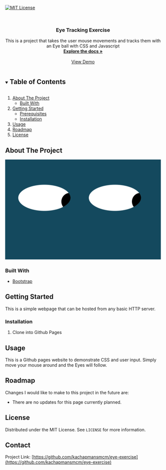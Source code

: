 [![MIT License][license-shield]][license-url]



<!-- PROJECT LOGO -->
<br />

  <h3 align="center">Eye Tracking Exercise</h3>

  <p align="center">
    This is a project that takes the user mouse movements and tracks them with an Eye ball with CSS and Javascript
    <br />
    <a href="https://github.com/kachapmansmcm/eye-exercise"><strong>Explore the docs »</strong></a>
    <br />
    <br />
    <a href="https://kachapmansmcm.github.io/eye-exercise/">View Demo</a>
  </p>
</p>



<!-- TABLE OF CONTENTS -->
<details open="open">
  <summary><h2 style="display: inline-block">Table of Contents</h2></summary>
  <ol>
    <li>
      <a href="#about-the-project">About The Project</a>
      <ul>
        <li><a href="#built-with">Built With</a></li>
      </ul>
    </li>
    <li>
      <a href="#getting-started">Getting Started</a>
      <ul>
        <li><a href="#prerequisites">Prerequisites</a></li>
        <li><a href="#installation">Installation</a></li>
      </ul>
    </li>
    <li><a href="#usage">Usage</a></li>
    <li><a href="#roadmap">Roadmap</a></li>
    <li><a href="#license">License</a></li>
  </ol>
</details>



<!-- ABOUT THE PROJECT -->
## About The Project

[![product-screenshot]](https://github.com/kachapmansmcm/eye-exercise)


### Built With

* [Bootstrap](https://getbootstrap.com)




<!-- GETTING STARTED -->
## Getting Started

This is a simple webpage that can be hosted from any basic HTTP server.


### Installation

1. Clone into Github Pages


<!-- USAGE EXAMPLES -->
## Usage

This is a Github pages website to demonstrate CSS and user input.  Simply move your mouse around and the Eyes will follow.

<!-- ROADMAP -->
## Roadmap

Changes I would like to make to this project in the future are:
* There are no updates for this page currently planned.


<!-- LICENSE -->
## License

Distributed under the MIT License. See `LICENSE` for more information.



<!-- CONTACT -->
## Contact



Project Link: [https://github.com/kachapmansmcm/eye-exercise](https://github.com/kachapmansmcm/eye-exercise)








<!-- MARKDOWN LINKS & IMAGES -->
<!-- https://www.markdownguide.org/basic-syntax/#reference-style-links -->

[license-shield]: https://img.shields.io/badge/license-MIT-green
[license-url]: https://github.com/kachapmansmcm/eye-exercise/blob/main/LICENSE
[product-screenshot]: assets/img/eyes.PNG
